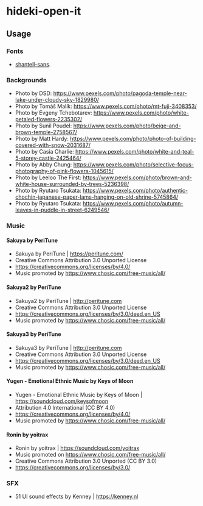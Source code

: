 # hideki-open-it

## Usage

### Fonts

- [shantell-sans](https://github.com/arrowtype/shantell-sans).

### Backgrounds

- Photo by DSD: https://www.pexels.com/photo/pagoda-temple-near-lake-under-cloudy-sky-1829980/
- Photo by Tomáš Malík: https://www.pexels.com/photo/mt-fuji-3408353/
- Photo by Evgeny Tchebotarev: https://www.pexels.com/photo/white-petaled-flowers-2235302/
- Photo by Sunil Poudel: https://www.pexels.com/photo/beige-and-brown-temple-2758567/
- Photo by Matt Hardy: https://www.pexels.com/photo/photo-of-building-covered-with-snow-2031687/
- Photo by Casia Charlie: https://www.pexels.com/photo/white-and-teal-5-storey-castle-2425464/
- Photo by Abby Chung: https://www.pexels.com/photo/selective-focus-photography-of-pink-flowers-1045615/
- Photo by Leeloo The First: https://www.pexels.com/photo/brown-and-white-house-surrounded-by-trees-5236398/
- Photo by Ryutaro Tsukata: https://www.pexels.com/photo/authentic-chochin-japanese-paper-lams-hanging-on-old-shrine-5745864/
- Photo by Ryutaro Tsukata: https://www.pexels.com/photo/autumn-leaves-in-puddle-in-street-6249546/

### Music

#### Sakuya by PeriTune

- Sakuya by PeriTune | https://peritune.com/
- Creative Commons Attribution 3.0 Unported License
- https://creativecommons.org/licenses/by/4.0/
- Music promoted by https://www.chosic.com/free-music/all/

#### Sakuya2 by PeriTune

- Sakuya2 by PeriTune | http://peritune.com
- Creative Commons Attribution 3.0 Unported License
- https://creativecommons.org/licenses/by/3.0/deed.en_US
- Music promoted by https://www.chosic.com/free-music/all/

#### Sakuya3 by PeriTune

- Sakuya3 by PeriTune | http://peritune.com
- Creative Commons Attribution 3.0 Unported License
- https://creativecommons.org/licenses/by/3.0/deed.en_US
- Music promoted by https://www.chosic.com/free-music/all/

#### Yugen - Emotional Ethnic Music by Keys of Moon

- Yugen - Emotional Ethnic Music by Keys of Moon | https://soundcloud.com/keysofmoon
- Attribution 4.0 International (CC BY 4.0)
- https://creativecommons.org/licenses/by/4.0/
- Music promoted by https://www.chosic.com/free-music/all/

#### Ronin by yoitrax

- Ronin by yoitrax | https://soundcloud.com/yoitrax
- Music promoted on https://www.chosic.com/free-music/all/
- Creative Commons Attribution 3.0 Unported (CC BY 3.0)
- https://creativecommons.org/licenses/by/3.0/

### SFX
- 51 UI sound effects by Kenney | https://kenney.nl
